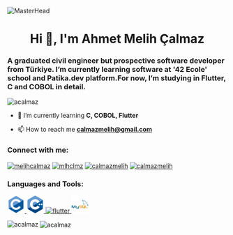 ![MasterHead](https://patika-cohorts-prod.s3-eu-central-1.amazonaws.com/editor/W4RYGBDFmCDT3Tqw7/7EpDNhWPwepokCviG-image.png)
<h1 align="center">Hi 👋, I'm Ahmet Melih Çalmaz</h1>
<h3 align="left">A graduated civil engineer but prospective software developer from Türkiye. I’m currently learning software at '42 Ecole' school and Patika.dev platform.For now, I’m studying in Flutter, C and COBOL in detail.</h3>


<p align="left"> <img src="https://komarev.com/ghpvc/?username=acalmaz&label=Profile%20views&color=0e75b6&style=flat" alt="acalmaz" /> </p>

- 🌱 I’m currently learning **C, COBOL, Flutter**

- 📫 How to reach me **calmazmelih@gmail.com**

<h3 align="left">Connect with me:</h3>
<p align="left">
<a href="https://linkedin.com/in/melihcalmaz" target="blank"><img align="center" src="https://raw.githubusercontent.com/rahuldkjain/github-profile-readme-generator/master/src/images/icons/Social/linked-in-alt.svg" alt="melihcalmaz" height="30" width="40" /></a>
<a href="https://instagram.com/mlhclmz" target="blank"><img align="center" src="https://raw.githubusercontent.com/rahuldkjain/github-profile-readme-generator/master/src/images/icons/Social/instagram.svg" alt="mlhclmz" height="30" width="40" /></a>
<a href="https://medium.com/calmazmelih" target="blank"><img align="center" src="https://raw.githubusercontent.com/rahuldkjain/github-profile-readme-generator/master/src/images/icons/Social/medium.svg" alt="calmazmelih" height="30" width="40" /></a>
<a href="https://www.hackerrank.com/calmazmelih" target="blank"><img align="center" src="https://raw.githubusercontent.com/rahuldkjain/github-profile-readme-generator/master/src/images/icons/Social/hackerrank.svg" alt="calmazmelih" height="30" width="40" /></a>
</p>

<h3 align="left">Languages and Tools:</h3>
<p align="left"> <a href="https://www.cprogramming.com/" target="_blank" rel="noreferrer"> <img src="https://raw.githubusercontent.com/devicons/devicon/master/icons/c/c-original.svg" alt="c" width="40" height="40"/> </a> <a href="https://www.w3schools.com/cpp/" target="_blank" rel="noreferrer"> <img src="https://raw.githubusercontent.com/devicons/devicon/master/icons/cplusplus/cplusplus-original.svg" alt="cplusplus" width="40" height="40"/> </a> <a href="https://flutter.dev" target="_blank" rel="noreferrer"> <img src="https://www.vectorlogo.zone/logos/flutterio/flutterio-icon.svg" alt="flutter" width="40" height="40"/> </a> <a href="https://www.mysql.com/" target="_blank" rel="noreferrer"> <img src="https://raw.githubusercontent.com/devicons/devicon/master/icons/mysql/mysql-original-wordmark.svg" alt="mysql" width="40" height="40"/> </a> </p>

<p><img align="left" src="https://github-readme-stats.vercel.app/api/top-langs?username=acalmaz&show_icons=true&locale=en&layout=compact" alt="acalmaz" /></p>

<p>&nbsp;<img align="center" src="https://github-readme-stats.vercel.app/api?username=acalmaz&show_icons=true&locale=en" alt="acalmaz" /></p>
